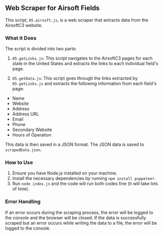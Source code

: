 ## Web Scraper for Airsoft Fields

This script, `05.airsoft.js`, is a web scraper that extracts data from the AirsoftC3 website. 

### What it Does
The script is divided into two parts:

1. `05.getLinks.js`: This script navigates to the AirsoftC3 pages for each state in the United States and extracts the links to each individual field's page.

2. `05.getData.js`: This script goes through the links extracted by `05.getLinks.js` and extracts the following information from each field's page:

- Name
- Website
- Address
- Address URL
- Email
- Phone
- Secondary Website
- Hours of Operation

This data is then saved in a JSON format. The JSON data is saved to `scrapedData.json`.

### How to Use

1. Ensure you have Node.js installed on your machine.
2. Install the necessary dependencies by running `npm install puppeteer`.
3. Run `node index.js` and the code will run both codes fine (it will take lots of time).

### Error Handling

If an error occurs during the scraping process, the error will be logged to the console and the browser will be closed. If the data is successfully scraped but an error occurs while writing the data to a file, the error will be logged to the console.

